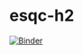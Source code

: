 # esqc-h2

[![Binder](https://mybinder.org/badge_logo.svg)](https://mybinder.org/v2/gh/robertodr/esqc-h2/main?labpath=content%2Fnotebooks%2Frh-scf.ipynb)
